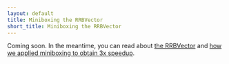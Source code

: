 ```yaml
---
layout: default
title: Miniboxing the RRBVector
short_title: Miniboxing the RRBVector
---
```


Coming soon. In the meantime, you can read about <a href="http://infoscience.epfl.ch/record/213452?ln=en" target="_blank">the RRBVector</a> and <a href="http://infoscience.epfl.ch/record/208797?ln=en" target="_blank">how we applied miniboxing to obtain 3x speedup</a>.